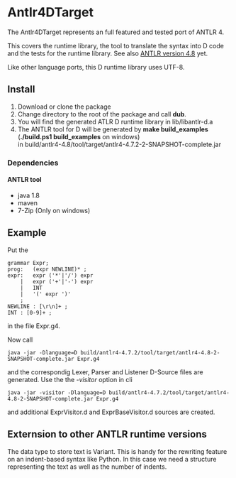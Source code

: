 # Antlr4DTarget
The Antlr4DTarget represents an full featured and tested port of ANTLR 4.

This covers the runtime library, the tool to translate the syntax into D code and the tests for the runtime library. See also [ANTLR version 4.8](http://www.antlr.org/) yet.

Like other language ports, this D runtime library uses UTF-8.

## Install
1. Download or clone the package
2. Change directory to the root of the package and call __dub__.
3. You will find the generated ATLR D runtime library in lib/libantlr-d.a
4. The ANTLR tool for D will be generated by __make build_examples__ (__./build.ps1 build_examples__ on windows)  
   in build/antlr4-4.8/tool/target/antlr4-4.7.2-2-SNAPSHOT-complete.jar
### Dependencies
#### ANTLR tool
- java 1.8
- maven
- 7-Zip (Only on windows)
## Example
Put the

    grammar Expr;
    prog:	(expr NEWLINE)* ;
    expr:	expr ('*'|'/') expr
        |	expr ('+'|'-') expr
        |	INT
        |	'(' expr ')'
        ;
    NEWLINE : [\r\n]+ ;
    INT : [0-9]+ ;

in the file Expr.g4.

Now call

    java -jar -Dlanguage=D build/antlr4-4.7.2/tool/target/antlr4-4.8-2-SNAPSHOT-complete.jar Expr.g4

and the correspondig Lexer, Parser and Listener D-Source files are generated. Use the
the _-visitor_ option in cli

    java -jar -visitor -Dlanguage=D build/antlr4-4.7.2/tool/target/antlr4-4.8-2-SNAPSHOT-complete.jar Expr.g4

and additional ExprVisitor.d and ExprBaseVisitor.d sources are created.

## Externsion to other ANTLR runtime versions

The data type to store text is Variant. This is handy for the rewriting feature on an indent-based syntax like Python. In this case we need a structure representing the text as well as the number of indents.

